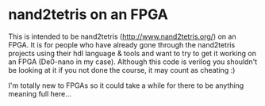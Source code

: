 # nand2tetris on an FPGA
This is intended to be nand2tetris (http://www.nand2tetris.org/) on an FPGA. 
It is for people who have already gone through the nand2tetris projects using their hdl language & tools and want to try to get it working on an FPGA (De0-nano in my case).
Although this code is verilog you shouldn't be looking at it if you not done the course, it may count as cheating :)

I'm totally new to FPGAs so it could take a while for there to be anything meaning full here...
